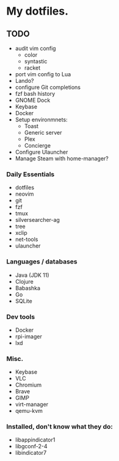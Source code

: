 # My dotfiles.

## TODO

* audit vim config
    * color
    * syntastic
    * racket
* port vim config to Lua
* Lando?
* configure Git completions
* fzf bash history
* GNOME Dock
* Keybase
* Docker
* Setup environmnets:
    * Toast
    * Generic server
    * Plex
    * Concierge
* Configure Ulauncher
* Manage Steam with home-manager?

### Daily Essentials

* dotfiles
* neovim
* git
* fzf
* tmux
* silversearcher-ag
* tree
* xclip
* net-tools
* ulauncher

### Languages / databases

* Java (JDK 11)
* Clojure
* Babashka
* Go
* SQLite

### Dev tools

* Docker
* rpi-imager
* lxd

### Misc.

* Keybase
* VLC
* Chromium
* Brave
* GIMP
* virt-manager
* qemu-kvm

### Installed, don't know what they do:

* libappindicator1
* libgconf-2-4
* libindicator7
